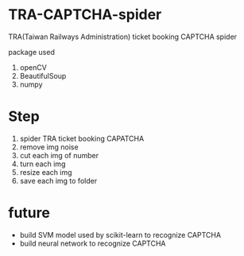 # TRA-CAPTCHA-spider
TRA(Taiwan Railways Administration) ticket booking CAPTCHA spider

package used
1. openCV
2. BeautifulSoup
3. numpy

# Step 
1. spider TRA ticket booking CAPATCHA 
2. remove img noise 
3. cut each img of number  
4. turn each img 
5. resize each img
6. save each img to folder 

# future 
* build SVM model used by scikit-learn to recognize CAPTCHA
* build neural network to recognize CAPTCHA
